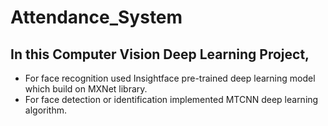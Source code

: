 # Attendance_System

## In this Computer Vision Deep Learning Project, 
* For face recognition used Insightface pre-trained deep learning model which build on MXNet library.
* For face detection or identification implemented MTCNN deep learning algorithm.
